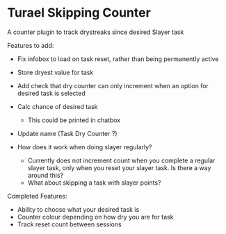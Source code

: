 # Turael Skipping Counter
A counter plugin to track drystreaks since desired Slayer task

Features to add:
- Fix infobox to load on task reset, rather than being permanently active

- Store dryest value for task

- Add check that dry counter can only increment when an option for desired task is selected
  
- Calc chance of desired task
  - This could be printed in chatbox

- Update name (Task Dry Counter ?)
  
- How does it work when doing slayer regularly?
  - Currently does not increment count when you complete a regular slayer task, only when you reset your slayer task. Is there a way around this?
  - What about skipping a task with slayer points?


Completed Features:
- Ability to choose what your desired task is
- Counter colour depending on how dry you are for task
- Track reset count between sessions
